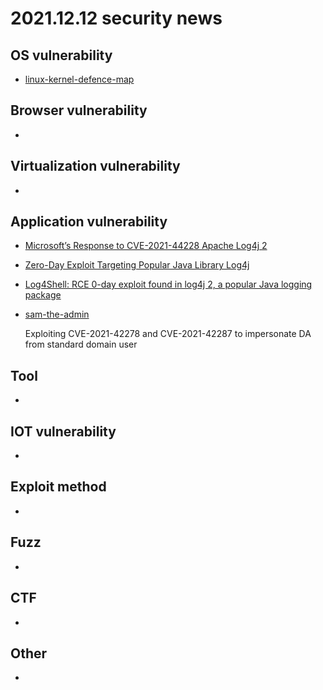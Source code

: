 # 2021.12.12 security news

## OS vulnerability 

* [linux-kernel-defence-map](https://github.com/a13xp0p0v/linux-kernel-defence-map)

## Browser vulnerability

* 

## Virtualization vulnerability

* 

## Application vulnerability 

* [Microsoft’s Response to CVE-2021-44228 Apache Log4j 2](https://msrc-blog.microsoft.com/2021/12/11/microsofts-response-to-cve-2021-44228-apache-log4j2/)

* [Zero-Day Exploit Targeting Popular Java Library Log4j](https://www.govcert.ch/blog/zero-day-exploit-targeting-popular-java-library-log4j/)

* [Log4Shell: RCE 0-day exploit found in log4j 2, a popular Java logging package](https://www.lunasec.io/docs/blog/log4j-zero-day/)

* [sam-the-admin](https://github.com/WazeHell/sam-the-admin)

  Exploiting CVE-2021-42278 and CVE-2021-42287 to impersonate DA from standard domain user

## Tool

* 

## IOT vulnerability 

* 

## Exploit method

* 

## Fuzz

* 

## CTF

* 

## Other

* 